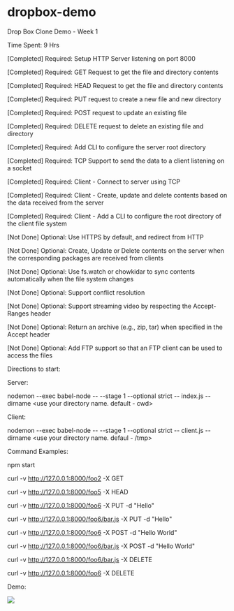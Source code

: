 # dropbox-demo

Drop Box Clone Demo - Week 1

Time Spent: 9 Hrs

[Completed] Required: Setup HTTP Server listening on port 8000

[Completed] Required: GET Request to get the file and directory contents

[Completed] Required: HEAD Request to get the file and directory contents

[Completed] Required: PUT request to create a new file and new directory

[Completed] Required: POST request to update an existing file

[Completed] Required: DELETE request to delete an existing file and directory

[Completed] Required: Add CLI to configure the server root directory

[Completed] Required: TCP Support to send the data to a client listening on a socket

[Completed] Required: Client - Connect to server using TCP

[Completed] Required: Client - Create, update and delete contents based on the data received from the server

[Completed] Required: Client - Add a CLI to configure the root directory of the client file system

[Not Done] Optional: Use HTTPS by default, and redirect from HTTP

[Not Done] Optional: Create, Update or Delete contents on the server when the corresponding packages are received from clients

[Not Done] Optional: Use fs.watch or chowkidar to sync contents automatically when the file system changes

[Not Done] Optional: Support conflict resolution

[Not Done] Optional: Support streaming video by respecting the Accept-Ranges header

[Not Done] Optional: Return an archive (e.g., zip, tar) when specified in the Accept header

[Not Done] Optional: Add FTP support so that an FTP client can be used to access the files

Directions to start:

Server: 

nodemon --exec babel-node -- --stage 1 --optional strict -- index.js --dirname <use your directory name. default - cwd>

Client:

nodemon --exec babel-node -- --stage 1 --optional strict -- client.js --dirname <use your directory name. defaul - /tmp>

Command Examples:

  npm start
  
  curl -v http://127.0.0.1:8000/foo2 -X GET
  
  curl -v http://127.0.0.1:8000/foo5 -X HEAD
  
  curl -v http://127.0.0.1:8000/foo6 -X PUT -d "Hello"
  
  curl -v http://127.0.0.1:8000/foo6/bar.js -X PUT -d "Hello"
  
  curl -v http://127.0.0.1:8000/foo6 -X POST -d "Hello World"
  
  curl -v http://127.0.0.1:8000/foo6/bar.js -X POST -d "Hello World"
  
  curl -v http://127.0.0.1:8000/foo6/bar.js -X DELETE
  
  curl -v http://127.0.0.1:8000/foo6 -X DELETE
  

Demo:

![](https://github.com/cramal1/dropbox-demo/blob/master/Dropbox-demo_v3.gif)

